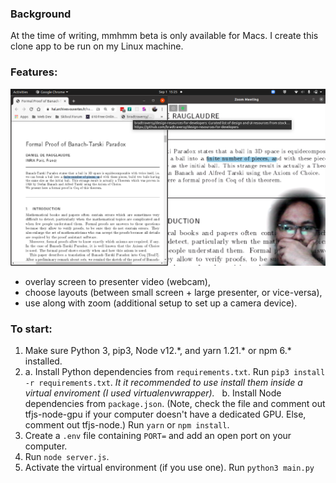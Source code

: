 ### Background

At the time of writing, mmhmm beta is only available for Macs. I create this clone app to be run on my Linux machine.

### Features:

![asd](./assets/preview.png)

- overlay screen to presenter video (webcam),
- choose layouts (between small screen + large presenter, or vice-versa),
- use along with zoom (additional setup to set up a camera device).

### To start:

1. Make sure Python 3, pip3, Node v12.\*, and yarn 1.21.\* or npm 6.\* installed.
   &nbsp;
2. a. Install Python dependencies from `requirements.txt`.
   Run `pip3 install -r requirements.txt`.
   _It it recommended to use install them inside a virtual enviroment (I used virtualenvwrapper)._
   &nbsp;
   b. Install Node dependencies from `package.json`.
   (Note, check the file and comment out tfjs-node-gpu if your computer doesn't have a dedicated GPU. Else, comment out tfjs-node.)
   Run `yarn` or `npm install`.
   &nbsp;
3. Create a `.env` file containing `PORT=` and add an open port on your computer.
   &nbsp;
4. Run `node server.js`.
5. Activate the virtual environment (if you use one). Run `python3 main.py`
